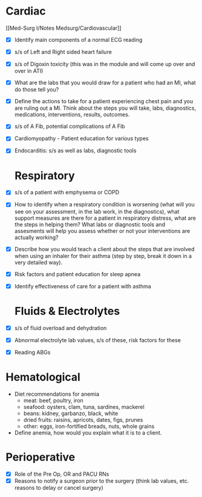 # Cardiac
[[Med-Surg I/Notes Medsurg/Cardiovascular]]
- [x] Identify main components of a normal ECG reading
- [x] s/s of Left and Right sided heart failure
- [x] s/s of Digoxin toxicity (this was in the module and will come up over and over in ATI)
- [x] What are the labs that you would draw for a patient who had an MI, what do those tell you? 
- [x] Define the actions to take for a patient experiencing chest pain and you are ruling out a MI. Think about the steps you will take, labs, diagnostics, medications, interventions, results, outcomes. 
- [x] s/s of A Fib, potential complications of A Fib
- [x] Cardiomyopathy - Patient education for various types
- [x] Endocarditis: s/s as well as labs, diagnostic tools

  # Respiratory
- [x] s/s of a patient with emphysema or COPD
- [x] How to identify when a respiratory condition is worsening (what will you see on your assessment, in the lab work, in the diagnostics), what support measures are there for a patient in respiratory distress, what are the steps in helping them? What labs or diagnostic tools and assesments will help you assess whether or not your interventions are actually working? 
- [x] Describe how you would teach a client about the steps that are involved when using an inhaler for their asthma (step by step, break it down in a very detailed way). 
- [x] Risk factors and patient education for sleep apnea
- [x] Identify effectiveness of care for a patient with asthma

  # Fluids & Electrolytes
- [x] s/s of fluid overload and dehydration
- [x] Abnormal electrolyte lab values, s/s of these, risk factors for these
- [x] Reading ABGs

# Hematological 
- Diet recommendations for anemia
	- meat: beef, poultry, iron
	- seafood: oysters, clam, tuna, sardines, mackerel
	- beans: kidney, garbanzo, black, white
	- dried fruits: raisins, apricots, dates, figs, prunes
	- other: eggs, iron-fortified breads, nuts, whole grains
- Define anemia, how would you explain what it is to a client. 

# Perioperative
- [x] Role of the Pre Op, OR and PACU RNs
- [x] Reasons to notify a surgeon prior to the surgery (think lab values, etc. reasons to delay or cancel surgery)